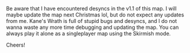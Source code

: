 Be aware that I have encountered desyncs in the v1.1 of this map. I will maybe update the map next Christmas lol, but do not expect any updates from me. Kane's Wrath is full of stupid bugs and desyncs, and I do not wanna waste any more time debugging and updating the map.
You can always play it alone as a singleplayer map using the Skirmish mode.

Cheers!
